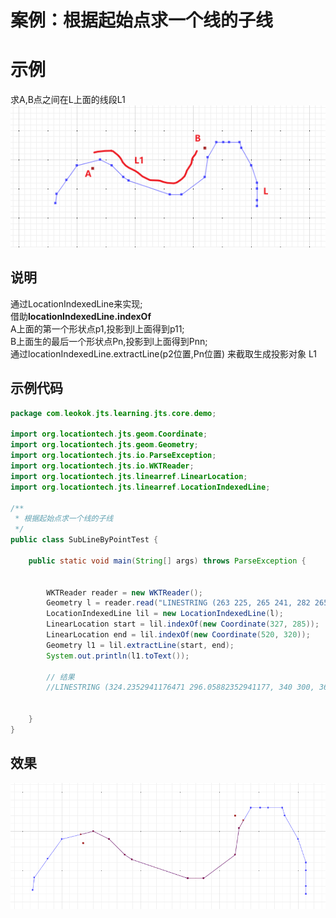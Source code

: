 # 案例：根据起始点求一个线的子线
# 示例
求A,B点之间在L上面的线段L1<br>
![shadow-1.png](../../statics/demo/sublinebypoint.png)
## 说明
通过LocationIndexedLine来实现;<br>
借助**locationIndexedLine.indexOf**<br>
A上面的第一个形状点p1,投影到l上面得到p11;<br>
B上面生的最后一个形状点Pn,投影到l上面得到Pnn;<br>
通过locationIndexedLine.extractLine(p2位置,Pn位置) 来截取生成投影对象 L1
## 示例代码
```java
package com.leokok.jts.learning.jts.core.demo;

import org.locationtech.jts.geom.Coordinate;
import org.locationtech.jts.geom.Geometry;
import org.locationtech.jts.io.ParseException;
import org.locationtech.jts.io.WKTReader;
import org.locationtech.jts.linearref.LinearLocation;
import org.locationtech.jts.linearref.LocationIndexedLine;

/**
 * 根据起始点求一个线的子线
 */
public class SubLineByPointTest {

    public static void main(String[] args) throws ParseException {


        WKTReader reader = new WKTReader();
        Geometry l = reader.read("LINESTRING (263 225, 265 241, 282 265, 300 290, 340 300, 360 290, 380 270, 389 264, 460 240, 480 240, 520 270, 525 304, 540 330, 552 330, 562 330, 580 330, 583 320, 600 290, 610 260, 610 250, 610 230, 610 220)");
        LocationIndexedLine lil = new LocationIndexedLine(l);
        LinearLocation start = lil.indexOf(new Coordinate(327, 285));
        LinearLocation end = lil.indexOf(new Coordinate(520, 320));
        Geometry l1 = lil.extractLine(start, end);
        System.out.println(l1.toText());

        // 结果
        //LINESTRING (324.2352941176471 296.05882352941177, 340 300, 360 290, 380 270, 389 264, 460 240, 480 240, 520 270, 525 304, 530.677025527192 313.84017758046616)


    }
}

```
## 效果
![shadow-2.png](../../statics/demo/sublinebypointresult.png)